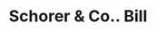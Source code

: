 ---
doi: 10.7916/D81K0NTT
date_other: '1890'
date_other_textual: 1890-1899
form: printed ephemera
genre:
- Invoices
name:
- Schorer & Co.
object_in_context_url: https://biggert.cul.columbia.edu/items/view/ave_biggert_00089
subject_hierarchical_geographic:
- New Haven, Connecticut, United States
subject_name:
- Schorer & Co.
title: Schorer & Co.. Bill
sort_title: Schorer & Co.. Bill
call_number: ave_biggert_00089
coordinates:
- 41.309999999999995,-72.92361111111111
pid: ave_biggert_00089
identifiers: ave_biggert_00089
thumbnail: https://derivativo-2.library.columbia.edu/iiif/2/ldpd:342727/full/!256,256/0/native.jpg
permalink: "/items/ave_biggert_00089/"
layout: iiif-image-page
---